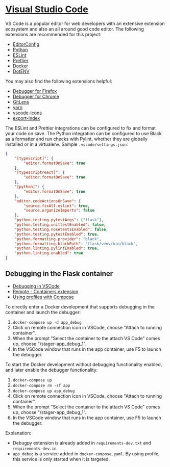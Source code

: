 # [Visual Studio Code](https://code.visualstudio.com/)

VS Code is a popular editor for web developers with an extensive extension ecosystem and also an all
around good code editor. The following extensions are recommended for this project:

-   [EditorConfig](https://marketplace.visualstudio.com/items?itemName=EditorConfig.EditorConfig)
-   [Python](https://marketplace.visualstudio.com/items?itemName=ms-python.python)
-   [ESLint](https://marketplace.visualstudio.com/items?itemName=dbaeumer.vscode-eslint)
-   [Prettier](https://marketplace.visualstudio.com/items?itemName=esbenp.prettier-vscode)
-   [Docker](https://marketplace.visualstudio.com/items?itemName=ms-azuretools.vscode-docker)
-   [DotENV](https://marketplace.visualstudio.com/items?itemName=mikestead.dotenv)

You may also find the following extensions helpful:

-   [Debugger for Firefox](https://marketplace.visualstudio.com/items?itemName=firefox-devtools.vscode-firefox-debug)
-   [Debugger for Chrome](https://marketplace.visualstudio.com/items?itemName=msjsdiag.debugger-for-chrome)
-   [GitLens](https://marketplace.visualstudio.com/items?itemName=eamodio.gitlens)
-   [yarn](https://marketplace.visualstudio.com/items?itemName=gamunu.vscode-yarn)
-   [vscode-icons](https://marketplace.visualstudio.com/items?itemName=vscode-icons-team.vscode-icons)
-   [export-index](https://marketplace.visualstudio.com/items?itemName=BrunoLM.export-index)

The ESLint and Prettier integrations can be configured to fix and format your code on save.
The Python integration can be configured to use Black as a formatter and run checks with Pylint,
whether they are globally installed or in a virtualenv. Sample `.vscode/settings.json`:

```json
{
    "[typescript]": {
        "editor.formatOnSave": true
    },
    "[typescriptreact]": {
        "editor.formatOnSave": true
    },
    "[python]": {
        "editor.formatOnSave": true
    },
    "editor.codeActionsOnSave": {
        "source.fixAll.eslint": true,
        "source.organizeImports": false
    },
    "python.testing.pytestArgs": ["flask"],
    "python.testing.unittestEnabled": false,
    "python.testing.nosetestsEnabled": false,
    "python.testing.pytestEnabled": true,
    "python.formatting.provider": "black",
    "python.formatting.blackPath": "flask/venv/bin/black",
    "python.linting.pylintEnabled": true,
    "python.linting.enabled": true
}
```

## Debugging in the Flask container

-   [Debugging in VSCode](https://code.visualstudio.com/docs/editor/debugging)
-   [Remote - Containers extension](https://code.visualstudio.com/docs/remote/containers)
-   [Using profiles with Compose](https://docs.docker.com/compose/profiles/)

To directly enter a Docker development that supports debugging in the container and launch the debugger:

1. `docker-compose up -d app_debug`
2. Click on remote connection icon in VSCode, choose "Attach to running container".
3. When the prompt "Select the container to the attach VS Code" comes up, choose "/stager-app_debug_1".
4. In the VSCode window that runs in the app container, use F5 to launch the debugger.

To start the Docker development without debugging functionality enabled, and later enable the debugger functionality:

1. `docker-compose up`
2. `docker-compose rm -sf app`
3. `docker-compose up app_debug`
4. Click on remote connection icon in VSCode, choose "Attach to running container".
5. When the prompt "Select the container to the attach VS Code" comes up, choose "/stager-app_debug_1".
6. In the VSCode window that runs in the app container, use F5 to launch the debugger.

Explanation:

-   Debugpy extension is already added in `requirements-dev.txt` and `requirements-dev.in`.
-   `app_debug` is a service added in `docker-compose.yaml`. By using profile, this service is only started when it is targeted.
